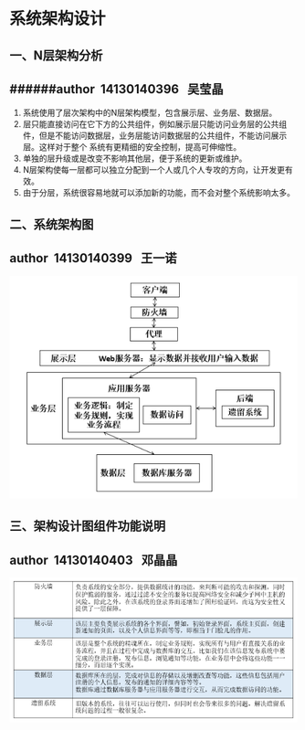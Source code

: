 # 系统架构设计
## 一、N层架构分析
######author  14130140396   吴莹晶
-----
1. 系统使用了层次架构中的N层架构模型，包含展示层、业务层、数据层。
2. 层只能直接访问在它下方的公共组件，例如展示层只能访问业务层的公共组件，但是不能访问数据层，业务层能访问数据层的公共组件，不能访问展示层。这样对于整个 系统有更精细的安全控制，提高可伸缩性。
3. 单独的层升级或是改变不影响其他层，便于系统的更新或维护。
4. N层架构使每一层都可以独立分配到一个人或几个人专攻的方向，让开发更有效。
5. 由于分层，系统很容易地就可以添加新的功能，而不会对整个系统影响太多。



## 二、系统架构图
**author  14130140399   王一诺**
------
![image](https://github.com/djhw/web-curriculum--design/blob/master/picture.png)


## 三、架构设计图组件功能说明
**author  14130140403   邓晶晶**
-------
![image](https://github.com/djhw/web-curriculum--design/blob/master/chart.png)














